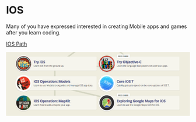 IOS
=======

Many of you have expressed interested in creating Mobile apps and games after you learn coding.

[IOS Path](https://www.codeschool.com/paths/ios)

![ios](images/ios.png)

